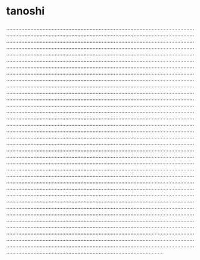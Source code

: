 # tanoshi
............................................................................................................................................................................................................................................................................................................................................................................................................................................................................................................................................................................................................................................................................................................................................................................................................................................................................................................................................................................................................................................................................................................................................................................................................................................................................................................................................................................................................................................................................................................................................................................................................................................................................................................................................................................................................................................................................................................................................................................................................................................................................................................................................................................................................................................................................................................................................................................................................................................................................................................................................................................................................................................................................................................................................................................................................................................................................................................................................................................................................................................................................................................................................................................................................................................................................................................................................................................................................................................................................................................................................................................................................................................................................................................................................................................................................................................................................................................................................................................................................................................................................................................................................................................................................................................................................................................................................................................................................................................................................................................................................................................................................................